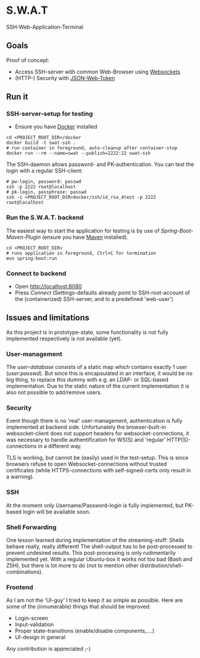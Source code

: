 # S.W.A.T
SSH-Web-Application-Terminal

## Goals

Proof of concept:

- Access SSH-server with common Web-Browser using [Websockets](https://tools.ietf.org/html/rfc6455)
- (HTTP-) Security with [JSON-Web-Token](https://jwt.io/)

## Run it

### SSH-server-setup for testing
- Ensure you have [Docker](https://hub.docker.com) installed

```
cd <PROJECT_ROOT_DIR>/docker
docker build -t swat-ssh .
# run container in foreground, auto-cleanup after container-stop
docker run --rm --name=swat --publish=2222:22 swat-ssh
```
The SSH-daemon allows password- and PK-authentication. You can test the login with a regular SSH-client:
```
# pw-login, password: passwd
ssh -p 2222 root@localhost
# pk-login, passphrase: passwd
ssh -i <PROJECT_ROOT_DIR>docker/ssh/id_rsa_4test -p 2222 root@localhost

```
### Run the S.W.A.T. backend

The easiest way to start the application for testing is by use of *Spring-Boot-Maven-Plugin* (ensure you have [Maven](https://maven.apache.org) installed).

```
cd <PROJECT_ROOT_DIR>
# runs application in foreground, Ctrl+C for termination
mvn spring-boot:run
```

### Connect to backend
- Open <http://localhost:8080>
- Press *Connect* (Settings-defaults already point to SSH-root-account of the (containerized) SSH-server, and to a predefined 'web-user')

## Issues and limitations

As this project is in prototype-state, some functionality is not fully implemented respectively is not available (yet).

### User-management

The *user-database* consists of a static map which contains exactly 1 user (*user:passwd*). But since this is encapsulated in an interface, it would be no big thing, to replace this dummy with e.g. an LDAP- or SQL-based implementation. Due to the static nature of the current implementation it is also not possible to add/remove users.

### Security

Event though there is no 'real' user-management, authentication is fully implemented at backend side. Unfortunately the browser-built-in websocket-client does not support headers for websocket-connections, it was necessary to handle authentification for WS(S) and 'regular' HTTP(S)-connections in a different way.

TLS is working, but cannot be (easily) used in the test-setup. This is since browsers refuse to open Websocket-connections without trusted certificates (while HTTPS-connections with self-signed-certs only result in a warning).

### SSH

At the moment only Username/Password-login is fully implemented, but PK-based login will be available soon.

### Shell Forwarding

One lesson learned during implementation of the streaming-stuff: Shells behave really, really different! The shell-output has to be post-processed to prevent undesired results. This post-processing is only rudimentarily implemented yet. With a regular Ubuntu-box it works not too bad (Bash and ZSH), but there is lot more to do (not to mention other distribution/shell-combinations).

### Frontend

As I am not the 'UI-guy' I tried to keep it as simple as possible. Here are some of the (innumerable) things that should be improved:

- Login-screen
- Input-validation
- Proper state-transitions (enable/disable components,....)
- UI-design in general

Any contribution is appreciated ;-)


